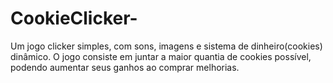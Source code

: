 # CookieClicker-
Um jogo clicker simples, com sons, imagens e sistema de dinheiro(cookies) dinâmico. O jogo consiste em juntar a maior quantia de cookies possível, podendo aumentar seus ganhos ao comprar melhorias.
